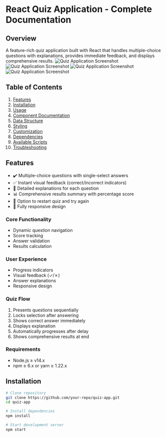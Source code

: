 # React Quiz Application - Complete Documentation

## Overview

A feature-rich quiz application built with React that handles multiple-choice questions with explanations, provides immediate feedback, and displays comprehensive results.
![Quiz Application Screenshot](https://i.postimg.cc/HL2Fy6HC/Whats-App-Image-2025-07-11-at-16-33-18-8821cc0e.jpg)
![Quiz Application Screenshot](https://i.postimg.cc/DZwHd1y4/Whats-App-Image-2025-07-11-at-16-33-41-686da6b5.jpg)
![Quiz Application Screenshot](https://i.postimg.cc/nzS5dMCR/Whats-App-Image-2025-07-11-at-16-34-14-a98dd9e5.jpg)
![Quiz Application Screenshot](https://i.postimg.cc/pdxgrgwZ/Whats-App-Image-2025-07-11-at-16-34-30-63551a90.jpg)

## Table of Contents

1. [Features](#features)
2. [Installation](#installation)
3. [Usage](#usage)
4. [Component Documentation](#component-documentation)
5. [Data Structure](#data-structure)
6. [Styling](#styling)
7. [Customization](#customization)
8. [Dependencies](#dependencies)
9. [Available Scripts](#available-scripts)
10. [Troubleshooting](#troubleshooting)

## Features

- ✔️ Multiple-choice questions with single-select answers
- ✅ Instant visual feedback (correct/incorrect indicators)
- 📝 Detailed explanations for each question
- 📊 Comprehensive results summary with percentage score
- 🔄 Option to restart quiz and try again
- 📱 Fully responsive design

### Core Functionality

- Dynamic question navigation
- Score tracking
- Answer validation
- Results calculation

### User Experience

- Progress indicators
- Visual feedback (✓/✗)
- Answer explanations
- Responsive design

### Quiz Flow

1. Presents questions sequentially
2. Locks selection after answering
3. Shows correct answer immediately
4. Displays explanation
5. Automatically progresses after delay
6. Shows comprehensive results at end

### Requirements

- Node.js ≥ v14.x
- npm ≥ 6.x or yarn ≥ 1.22.x

## Installation

```bash
# Clone repository
git clone https://github.com/your-repo/quiz-app.git
cd quiz-app

# Install dependencies
npm install

# Start development server
npm start
```
